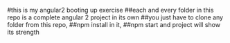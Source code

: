 #this is my angular2 booting up exercise
##each and every folder in this repo is a complete angular 2 project in its own
##you just have to clone any folder from this repo,
##npm install in it,
##npm start and project will show its strength        